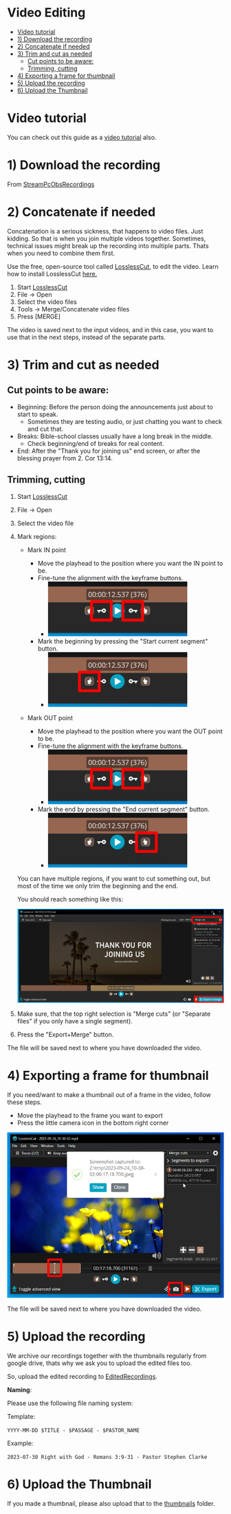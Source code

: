 <h1>Video Editing</h1>

<!-- TOC -->
* [Video tutorial](#video-tutorial)
* [1) Download the recording](#1-download-the-recording)
* [2) Concatenate if needed](#2-concatenate-if-needed)
* [3) Trim and cut as needed](#3-trim-and-cut-as-needed)
  * [Cut points to be aware:](#cut-points-to-be-aware)
  * [Trimming, cutting](#trimming-cutting)
* [4) Exporting a frame for thumbnail](#4-exporting-a-frame-for-thumbnail)
* [5) Upload the recording](#5-upload-the-recording)
* [6) Upload the Thumbnail](#6-upload-the-thumbnail)
<!-- TOC -->

# Video tutorial

You can check out this guide as a [video tutorial](https://youtu.be/XMtl2iVmafg) also.

# 1) Download the recording

From [StreamPcObsRecordings](https://drive.google.com/drive/folders/1hNNs13uH2axNPDnkZgHyR10jpfO7UVrc)

# 2) Concatenate if needed

Concatenation is a serious sickness, that happens to video files. Just kidding.
So that is when you join multiple videos together.
Sometimes, technical issues might break up the recording into multiple parts. Thats when you need to combine them first.

Use the free, open-source tool called [LosslessCut](https://github.com/mifi/lossless-cut), to edit the video.
Learn how to install LosslessCut [here.](installing_losslesscut.md)

1. Start [LosslessCut](installing_losslesscut.md)
2. File -> Open
3. Select the video files
4. Tools -> Merge/Concatenate video files
5. Press [MERGE]

The video is saved next to the input videos, and in this case, you want to use that in the next steps, instead of the
separate parts.

# 3) Trim and cut as needed

## Cut points to be aware:

* Beginning: Before the person doing the announcements just about to start to speak.
    * Sometimes they are testing audio, or just chatting you want to check and cut that.
* Breaks: Bible-school classes usually have a long break in the middle.
    * Check beginning/end of breaks for real content.
* End: After the "Thank you for joining us" end screen, or after the blessing prayer from 2. Cor 13:14.

## Trimming, cutting

1. Start [LosslessCut](installing_losslesscut.md)
2. File -> Open
3. Select the video file
4. Mark regions:
    * Mark IN point
        * Move the playhead to the position where you want the IN point to be.
        * Fine-tune the alignment with the keyframe buttons.
            * <img src="assets/video/llc-keyframe-buttons.png">
        * Mark the beginning by pressing the "Start current segment" button.
            * <img src="assets/video/llc-buttons-in.png">

    * Mark OUT point
        * Move the playhead to the position where you want the OUT point to be.
        * Fine-tune the alignment with the keyframe buttons.
            * <img src="assets/video/llc-keyframe-buttons.png">
        * Mark the end by pressing the "End current segment" button.
            *  <img src="assets/video/llc-buttons-out.png">

   You can have multiple regions, if you want to cut something out, but most of the time we only trim the beginning and
   the
   end.

   You should reach something like this:

    <img src="assets/video/llc-regions.png">

5. Make sure, that the top right selection is "Merge cuts" (or "Separate files" if you only have a single segment).
6. Press the "Export+Merge" button.

The file will be saved next to where you have downloaded the video.

# 4) Exporting a frame for thumbnail

If you need/want to make a thumbnail out of a frame in the video, follow these steps.

* Move the playhead to the frame you want to export
* Press the little camera icon in the bottom right corner

<img src="assets/video/thumbexport.png">

The file will be saved next to where you have downloaded the video.

# 5) Upload the recording

We archive our recordings together with the thumbnails regularly from google drive, thats why
we ask you to upload the edited files too.

So, upload the edited recording
to [EditedRecordings](https://drive.google.com/drive/folders/1uiSQAJTFtMKRcx1BCm3R-SwR9kuvnIYf).

<b>Naming</b>:

Please use the following file naming system:

Template:

`YYYY-MM-DD $TITLE - $PASSAGE - $PASTOR_NAME`

Example:

`2023-07-30 Right with God - Romans 3:9-31 - Pastor Stephen Clarke`

# 6) Upload the Thumbnail

If you made a thumbnail, please also upload that to
the [thumbnails](https://drive.google.com/drive/folders/1G_yGUalItjvr9RIatlAt7c1_WIkqtqAj) folder.
